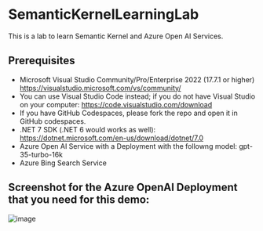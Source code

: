 # SemanticKernelLearningLab
This is a lab to learn Semantic Kernel and Azure Open AI Services.

## Prerequisites
* Microsoft Visual Studio Community/Pro/Enterprise 2022 (17.7.1 or higher) https://visualstudio.microsoft.com/vs/community/
* You can use Visual Studio Code instead; if you do not have Visual Studio on your computer: https://code.visualstudio.com/download
* If you have GitHub Codespaces, please fork the repo and open it in GitHub codespaces.
* .NET 7 SDK (.NET 6 would works as well): https://dotnet.microsoft.com/en-us/download/dotnet/7.0
* Azure Open AI Service with a Deployment with the followng model: gpt-35-turbo-16k
* Azure Bing Search Service

## Screenshot for the Azure OpenAI Deployment that you need for this demo:
![image](https://github.com/walidamro-msft/SemanticKernelLearningLab/assets/60905923/af609cbf-5ceb-4244-b9bc-f96f5b769888)


